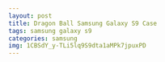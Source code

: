 ```yaml
---
layout: post
title: Dragon Ball Samsung Galaxy S9 Case
tags: samsung galaxy s9
categories: samsung
img: 1CBSdY_y-TLi5lq9S9dta1aMPk7jpuxPD
---
```

